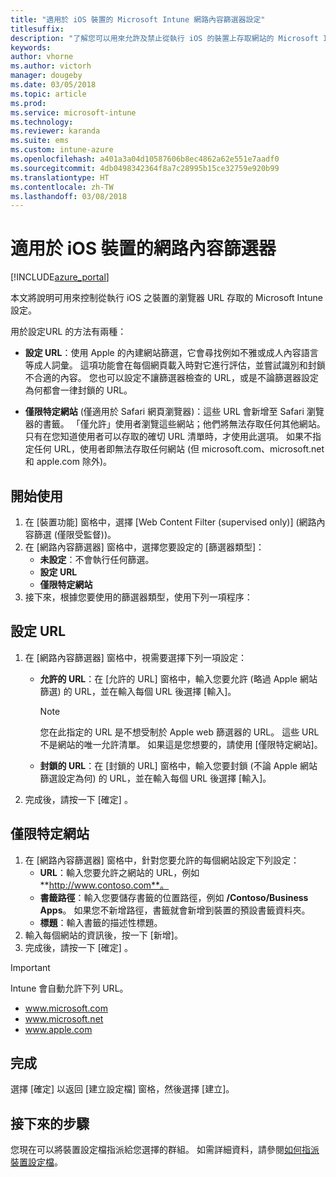 ```yaml
---
title: "適用於 iOS 裝置的 Microsoft Intune 網路內容篩選器設定"
titlesuffix: 
description: "了解您可以用來允許及禁止從執行 iOS 的裝置上存取網站的 Microsoft Intune 設定。"
keywords: 
author: vhorne
ms.author: victorh
manager: dougeby
ms.date: 03/05/2018
ms.topic: article
ms.prod: 
ms.service: microsoft-intune
ms.technology: 
ms.reviewer: karanda
ms.suite: ems
ms.custom: intune-azure
ms.openlocfilehash: a401a3a04d10587606b8ec4862a62e551e7aadf0
ms.sourcegitcommit: 4db0498342364f8a7c28995b15ce32759e920b99
ms.translationtype: HT
ms.contentlocale: zh-TW
ms.lasthandoff: 03/08/2018
---
```

# <a name="web-content-filter-settings-for-ios-devices"></a>適用於 iOS 裝置的網路內容篩選器

[!INCLUDE[azure_portal](./includes/azure_portal.md)]

本文將說明可用來控制從執行 iOS 之裝置的瀏覽器 URL 存取的 Microsoft Intune 設定。

用於設定URL 的方法有兩種：

- **設定 URL**：使用 Apple 的內建網站篩選，它會尋找例如不雅或成人內容語言等成人詞彙。 這項功能會在每個網頁載入時對它進行評估，並嘗試識別和封鎖不合適的內容。 您也可以設定不讓篩選器檢查的 URL，或是不論篩選器設定為何都會一律封鎖的 URL。

- **僅限特定網站** (僅適用於 Safari 網頁瀏覽器)：這些 URL 會新增至 Safari 瀏覽器的書籤。 「僅允許」使用者瀏覽這些網站；他們將無法存取任何其他網站。 只有在您知道使用者可以存取的確切 URL 清單時，才使用此選項。
如果不指定任何 URL，使用者即無法存取任何網站 (但 microsoft.com、microsoft.net 和 apple.com 除外)。

## <a name="get-started"></a>開始使用

1. 在 [裝置功能] 窗格中，選擇 [Web Content Filter (supervised only)] (網路內容篩選 (僅限受監督))。
2. 在 [網路內容篩選器] 窗格中，選擇您要設定的 [篩選器類型]：
    - **未設定**：不會執行任何篩選。
    - **設定 URL**
    - **僅限特定網站**
3. 接下來，根據您要使用的篩選器類型，使用下列一項程序：


## <a name="configure-urls"></a>設定 URL

1. 在 [網路內容篩選器] 窗格中，視需要選擇下列一項設定：
   - **允許的 URL**：在 [允許的 URL] 窗格中，輸入您要允許 (略過 Apple 網站篩選) 的 URL，並在輸入每個 URL 後選擇 [輸入]。
     > [!NOTE]
     > 您在此指定的 URL 是不想受制於 Apple web 篩選器的 URL。 這些 URL 不是網站的唯一允許清單。 如果這是您想要的，請使用 [僅限特定網站]。

   - **封鎖的 URL**：在 [封鎖的 URL] 窗格中，輸入您要封鎖 (不論 Apple 網站篩選設定為何) 的 URL，並在輸入每個 URL 後選擇 [輸入]。
2. 完成後，請按一下 [確定] 。


## <a name="specific-websites-only"></a>僅限特定網站

1. 在 [網路內容篩選器] 窗格中，針對您要允許的每個網站設定下列設定：
    - **URL**：輸入您要允許之網站的 URL，例如 **http://www.contoso.com**。
    - **書籤路徑**：輸入您要儲存書籤的位置路徑，例如 **/Contoso/Business Apps**。 如果您不新增路徑，書籤就會新增到裝置的預設書籤資料夾。
    - **標題**：輸入書籤的描述性標題。
2. 輸入每個網站的資訊後，按一下 [新增]。
3. 完成後，請按一下 [確定] 。

>[!IMPORTANT]
> Intune 會自動允許下列 URL。
> - www.microsoft.com
> - www.microsoft.net
> - www.apple.com

## <a name="finish-up"></a>完成

選擇 [確定] 以返回 [建立設定檔] 窗格，然後選擇 [建立]。

## <a name="next-steps"></a>接下來的步驟

您現在可以將裝置設定檔指派給您選擇的群組。 如需詳細資料，請參閱[如何指派裝置設定檔](device-profile-assign.md)。
